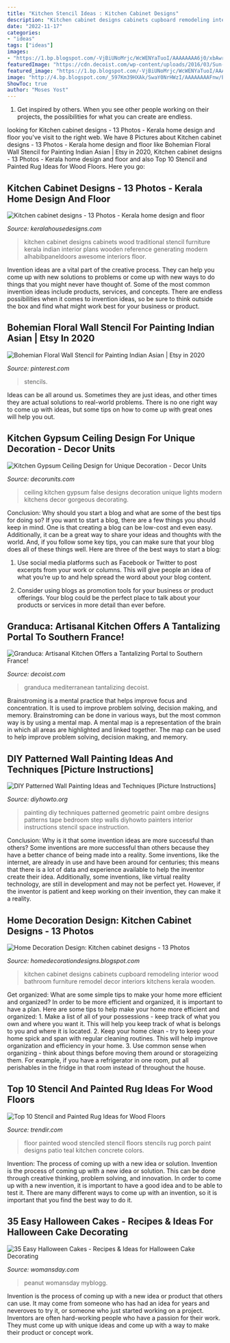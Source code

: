 ```yaml
---
title: "Kitchen Stencil Ideas : Kitchen Cabinet Designs"
description: "Kitchen cabinet designs cabinets cupboard remodeling interior wood bathroom furniture remodel decor interiors kitchens kerala wooden"
date: "2022-11-17"
categories:
- "ideas"
tags: ["ideas"]
images:
- "https://1.bp.blogspot.com/-VjBiUNoMrjc/WcWENYaTuoI/AAAAAAAA6j0/xbAwrt6xXKc8aLHMo5Efg91wnXkHCICQwCLcBGAs/s1600/6.jpg"
featuredImage: "https://cdn.decoist.com/wp-content/uploads/2016/03/Sun-filled-Mediterranean-charm-of-Southern-France-combined-with-unassuming-modernity-inside-the-kitchen.jpg"
featured_image: "https://1.bp.blogspot.com/-VjBiUNoMrjc/WcWENYaTuoI/AAAAAAAA6j0/xbAwrt6xXKc8aLHMo5Efg91wnXkHCICQwCLcBGAs/s1600/6.jpg"
image: "http://4.bp.blogspot.com/_597Km39HXAk/SwaY0NrHWzI/AAAAAAAAFnw/EIQ6cnG7jxQ/s1600/kitchen-cabinet-design-11.jpg"
ShowToc: true
author: "Moses Yost"
---
```



1. Get inspired by others. When you see other people working on their projects, the possibilities for what you can create are endless.

	

		
looking for Kitchen cabinet designs - 13 Photos - Kerala home design and floor you've visit to the right web. We have 8 Pictures about Kitchen cabinet designs - 13 Photos - Kerala home design and floor like Bohemian Floral Wall Stencil for Painting Indian Asian | Etsy in 2020, Kitchen cabinet designs - 13 Photos - Kerala home design and floor and also Top 10 Stencil and Painted Rug Ideas for Wood Floors. Here you go:
		
    
## Kitchen Cabinet Designs - 13 Photos - Kerala Home Design And Floor

<img loading=lazy src="https://4.bp.blogspot.com/_597Km39HXAk/SwaZPVfaVSI/AAAAAAAAFow/SPxRrns5WpE/s1600/kitchen-cabinet-design-03.jpg" onerror="this.onerror=null;this.src='https://tse2.mm.bing.net/th?id=OIP.wCxuTRLLFBPgFP-mLAfl6AHaFj&amp;pid=15.1';" alt="Kitchen cabinet designs - 13 Photos - Kerala home design and floor">

_Source: keralahousedesigns.com_

>kitchen cabinet designs cabinets wood traditional stencil furniture kerala indian interior plans wooden reference generating modern alhabibpaneldoors awesome interiors floor. 

	

Invention ideas are a vital part of the creative process. They can help you come up with new solutions to problems or come up with new ways to do things that you might never have thought of. Some of the most common invention ideas include products, services, and concepts. There are endless possibilities when it comes to invention ideas, so be sure to think outside the box and find what might work best for your business or product.

    
## Bohemian Floral Wall Stencil For Painting Indian Asian | Etsy In 2020

<img loading=lazy src="https://i.pinimg.com/736x/99/21/2d/99212dae6ec92ef87c827751c05a202d.jpg" onerror="this.onerror=null;this.src='https://tse1.mm.bing.net/th?id=OIP.6MYchATHXU96-aPYtbRnfgHaLD&amp;pid=15.1';" alt="Bohemian Floral Wall Stencil for Painting Indian Asian | Etsy in 2020">

_Source: pinterest.com_

>stencils. 

	

Ideas can be all around us. Sometimes they are just ideas, and other times they are actual solutions to real-world problems. There is no one right way to come up with ideas, but some tips on how to come up with great ones will help you out.

    
## Kitchen Gypsum Ceiling Design For Unique Decoration - Decor Units

<img loading=lazy src="https://1.bp.blogspot.com/-VjBiUNoMrjc/WcWENYaTuoI/AAAAAAAA6j0/xbAwrt6xXKc8aLHMo5Efg91wnXkHCICQwCLcBGAs/s1600/6.jpg" onerror="this.onerror=null;this.src='https://tse1.mm.bing.net/th?id=OIP.5d6dGs9xsukkhN2MjIrmlAHaE6&amp;pid=15.1';" alt="Kitchen Gypsum Ceiling Design for Unique Decoration - Decor Units">

_Source: decorunits.com_

>ceiling kitchen gypsum false designs decoration unique lights modern kitchens decor gorgeous decorating. 

	

Conclusion: Why should you start a blog and what are some of the best tips for doing so?
If you want to start a blog, there are a few things you should keep in mind. One is that creating a blog can be low-cost and even easy. Additionally, it can be a great way to share your ideas and thoughts with the world. And, if you follow some key tips, you can make sure that your blog does all of these things well. Here are three of the best ways to start a blog:
1. Use social media platforms such as Facebook or Twitter to post excerpts from your work or columns. This will give people an idea of what you’re up to and help spread the word about your blog content.

2. Consider using blogs as promotion tools for your business or product offerings. Your blog could be the perfect place to talk about your products or services in more detail than ever before.

    
## Granduca: Artisanal Kitchen Offers A Tantalizing Portal To Southern France!

<img loading=lazy src="https://cdn.decoist.com/wp-content/uploads/2016/03/Sun-filled-Mediterranean-charm-of-Southern-France-combined-with-unassuming-modernity-inside-the-kitchen.jpg" onerror="this.onerror=null;this.src='https://tse2.mm.bing.net/th?id=OIP.E_kw_7L_uTdxiyLVBVVf_AHaFE&amp;pid=15.1';" alt="Granduca: Artisanal Kitchen Offers a Tantalizing Portal to Southern France!">

_Source: decoist.com_

>granduca mediterranean tantalizing decoist. 

	

Brainstroming is a mental practice that helps improve focus and concentration. It is used to improve problem solving, decision making, and memory. Brainstroming can be done in various ways, but the most common way is by using a mental map. A mental map is a representation of the brain in which all areas are highlighted and linked together. The map can be used to help improve problem solving, decision making, and memory.

    
## DIY Patterned Wall Painting Ideas And Techniques [Picture Instructions]

<img loading=lazy src="http://www.diyhowto.org/wp-content/uploads/DIY-Geometric-Ombre-Wall-Painting-Instruction-DIY-Wall-Painting-Ideas-Techniques-Tutorials-DIYHowto.jpg" onerror="this.onerror=null;this.src='https://tse2.mm.bing.net/th?id=OIP.3CQu2yYBUKU-wi0CJ7RjUAHaJ8&amp;pid=15.1';" alt="DIY Patterned Wall Painting Ideas and Techniques [Picture Instructions]">

_Source: diyhowto.org_

>painting diy techniques patterned geometric paint ombre designs patterns tape bedroom step walls diyhowto painters interior instructions stencil space instruction. 

	

Conclusion: Why is it that some invention ideas are more successful than others?
Some inventions are more successful than others because they have a better chance of being made into a reality. Some inventions, like the internet, are already in use and have been around for centuries; this means that there is a lot of data and experience available to help the inventor create their idea. Additionally, some inventions, like virtual reality technology, are still in development and may not be perfect yet. However, if the inventor is patient and keep working on their invention, they can make it a reality.

    
## Home Decoration Design: Kitchen Cabinet Designs - 13 Photos

<img loading=lazy src="http://4.bp.blogspot.com/_597Km39HXAk/SwaY0NrHWzI/AAAAAAAAFnw/EIQ6cnG7jxQ/s1600/kitchen-cabinet-design-11.jpg" onerror="this.onerror=null;this.src='https://tse4.mm.bing.net/th?id=OIP.MLM1Me01pY1IdaL-AiOsrQHaFj&amp;pid=15.1';" alt="Home Decoration Design: Kitchen cabinet designs - 13 Photos">

_Source: homedecorationdesigns.blogspot.com_

>kitchen cabinet designs cabinets cupboard remodeling interior wood bathroom furniture remodel decor interiors kitchens kerala wooden. 

	

Get organized: What are some simple tips to make your home more efficient and organized?
In order to be more efficient and organized, it is important to have a plan. Here are some tips to help make your home more efficient and organized: 1. Make a list of all of your possessions - keep track of what you own and where you want it. This will help you keep track of what is belongs to you and where it is located. 
2. Keep your home clean - try to keep your home spick and span with regular cleaning routines. This will help improve organization and efficiency in your home. 3. Use common sense when organizing - think about things before moving them around or storageizing them. For example, if you have a refrigerator in one room, put all perishables in the fridge in that room instead of throughout the house. 
    
## Top 10 Stencil And Painted Rug Ideas For Wood Floors

<img loading=lazy src="http://cdn.trendir.com/wp-content/uploads/old/trends/assets_c/2015/08/stenciled-floor-living-room-white-on-blue-thumb-autox839-55625.jpg" onerror="this.onerror=null;this.src='https://tse3.mm.bing.net/th?id=OIP.C8AvnR__AjJ70c4s3fwgeAHaJ4&amp;pid=15.1';" alt="Top 10 Stencil and Painted Rug Ideas for Wood Floors">

_Source: trendir.com_

>floor painted wood stenciled stencil floors stencils rug porch paint designs patio teal kitchen concrete colors. 

	

Invention: The process of coming up with a new idea or solution.
Invention is the process of coming up with a new idea or solution. This can be done through creative thinking, problem solving, and innovation. In order to come up with a new invention, it is important to have a good idea and to be able to test it. There are many different ways to come up with an invention, so it is important that you find the best way to do it.

    
## 35 Easy Halloween Cakes - Recipes &amp; Ideas For Halloween Cake Decorating

<img loading=lazy src="https://hips.hearstapps.com/wdy.h-cdn.co/assets/17/24/spider-cake.jpg?crop=1.0xw:1xh;center,top&amp;resize=768:*" onerror="this.onerror=null;this.src='https://tse4.mm.bing.net/th?id=OIP.NpRghZPlQGZ-02NywPR3pAHaLH&amp;pid=15.1';" alt="35 Easy Halloween Cakes - Recipes &amp; Ideas for Halloween Cake Decorating">

_Source: womansday.com_

>peanut womansday myblogg. 

	

Invention is the process of coming up with a new idea or product that others can use. It may come from someone who has had an idea for years and neveroves to try it, or someone who just started working on a project. Inventors are often hard-working people who have a passion for their work. They must come up with unique ideas and come up with a way to make their product or concept work.

